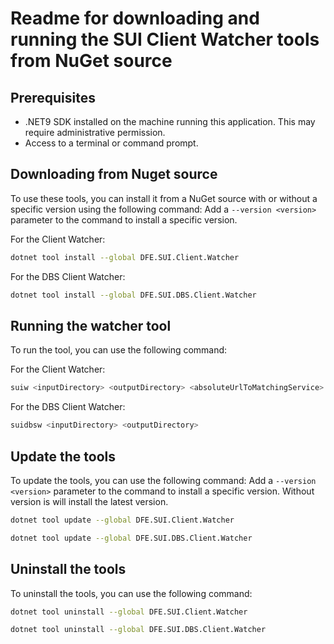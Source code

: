 # Readme for downloading and running the SUI Client Watcher tools from NuGet source

## Prerequisites
- .NET9 SDK installed on the machine running this application. This may require administrative permission.
- Access to a terminal or command prompt.

## Downloading from Nuget source

To use these tools, you can install it from a NuGet source with or without a specific version using the following command:
Add a `--version <version>` parameter to the command to install a specific version.

For the Client Watcher:
```bash
dotnet tool install --global DFE.SUI.Client.Watcher
```

For the DBS Client Watcher:

```bash
dotnet tool install --global DFE.SUI.DBS.Client.Watcher
```

## Running the watcher tool
To run the tool, you can use the following command:

For the Client Watcher:
```bash
suiw <inputDirectory> <outputDirectory> <absoluteUrlToMatchingService>
```

For the DBS Client Watcher:
```bash
suidbsw <inputDirectory> <outputDirectory>
```

## Update the tools
To update the tools, you can use the following command:
Add a `--version <version>` parameter to the command to install a specific version. Without version is will install the latest version.

```bash
dotnet tool update --global DFE.SUI.Client.Watcher
```
```bash
dotnet tool update --global DFE.SUI.DBS.Client.Watcher
```

## Uninstall the tools
To uninstall the tools, you can use the following command:

```bash
dotnet tool uninstall --global DFE.SUI.Client.Watcher
```
```bash
dotnet tool uninstall --global DFE.SUI.DBS.Client.Watcher
```
